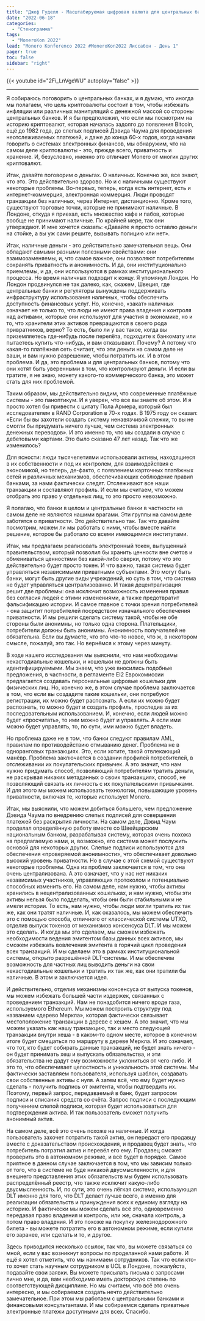 ```yaml
---
title: "Джеф Гуделл - Масштабируемая цифровая валюта для центральных банков"
date: "2022-06-18"
categories:
  - "Стенограмма"
tags:
  - "MoneroKon 2022"
lead: "Monero Konferenco 2022 #MoneroKon2022 Лиссабон - День 1"
pager: true
toc: false
sidebar: "right"
---
```


{{< youtube id="2Fi_LnVgeWU" autoplay="false" >}}

---

Я собираюсь поговорить о центральных банках, и я думаю, что иногда мы полагаем, что цель криптовалюты состоит в том, чтобы избежать инфляции или различных манипуляций с денежной массой со стороны центральных банков. И я бы предположил, что если мы посмотрим на историю криптовалют, которая началась задолго до появления Bitcoin, ещё до 1982 года, до слепых подписей Дэвида Чаума для проведения неотслеживаемых платежей, и даже до конца 60-х годов, когда начали говорить о системах электронных финансов, мы обнаружим, что на самом деле криптовалюты - это, прежде всего, приватность и хранение. И, безусловно, именно это отличает Monero от многих других криптовалют.

Итак, давайте поговорим о деньгах. О наличных. Конечно же, все знают, что это. Это действительно здорово. Но и с наличными существуют некоторые проблемы. Во-первых, теперь, когда есть интернет, есть и интернет-коммерция, электронная коммерция. Люди проводят транзакции без наличных, через Интернет, дистанционно. Кроме того, существуют торговые точки, которые не принимают наличные. В Лондоне, откуда я приехал, есть множество кафе и пабов, которые вообще не принимают наличные. По крайней мере, так они утверждают. И мне хочется сказать: «Давайте я просто оставлю деньги на стойке, а вы уж сами решите, вызывать полицию или нет».

Итак, наличные деньги - это действительно замечательная вещь. Они обладают самыми разными полезными свойствами: они взаимозаменяемы, и, что самое важное, они позволяют потребителям сохранять приватность и анонимность. И да, они институционально приемлемы, и да, они используются в рамках институционального процесса. Но время наличных подходит к концу. Я упомянул Лондон. Но Лондон продвинулся не так далеко, как, скажем, Швеция, где центральные банки и регуляторы вынуждены поддерживать инфраструктуру использования наличных, чтобы обеспечить доступность финансовых услуг. Но, конечно, «закат» наличных означает не только то, что люди не имеют права владения и контроля над активами, которые они используют для участия в экономике, но и то, что хранители этих активов превращаются в своего рода привратников, верно? То есть, было ли у вас такое, когда вы приземляетесь где-нибудь после перелёта, подходите к банкомату или пытаетесь купить что-нибудь, и вам отказывают. Почему? А потому что какая-то платёжная сеть считает, что эти деньги на самом деле не ваши, и вам нужно разрешение, чтобы потратить их. И в этом проблема. И да, это проблема и для центральных банков, потому что они хотят быть уверенными в том, что контролируют деньги. И если вы тратите, я не знаю, монету какого-то коммерческого банка, это может стать для них проблемой.

Таким образом, мы действительно видим, что современные платёжные системы - это паноптикум. И я уверен, что все вы знаете об этом. И я просто хотел бы привести с цитату Пола Армера, который был исследователем в RAND Corporation в 70-х годах. В 1975 году он сказал: «Если бы вы захотели создать систему ненавязчивой слежки, то вы не смогли бы придумать ничего лучше, чем система электронных денежных переводов». И это именно то, что мы создали в случае с дебетовыми картами. Это было сказано 47 лет назад. Так что же изменилось?

Для ясности: люди тысячелетиями использовали активы, находящиеся в их собственности и под их контролем, для взаимодействия с экономикой, но теперь, де-факто, с появлением карточных платёжных сетей и различных механизмов, обеспечивающих соблюдение правил банками, за нами фактически следят. Отслеживают все наши транзакции и составляют профиль. И если мы считаем, что можем отобрать это право у отдельных лиц, то это просто невозможно.

Я полагаю, что банки в целом и центральные банки в частности на самом деле не являются нашими врагами. Эти группы на самом деле заботятся о приватности. Это действительно так. Так что давайте посмотрим, можем ли мы работать с ними, чтобы вместе найти решение, которое бы работало со всеми имеющимися институтами.

Итак, мы предлагаем реализовать электронный токен, выпущенный правительством, который позволил бы хранить ценности вне счетов и обмениваться ценностями без какой-либо сверки, потому что это действительно будет просто токен. И что важно, такая система будет управляться независимыми приватными субъектами. Это могут быть банки, могут быть другие виды учреждений, но суть в том, что система не будет управляться централизованно. И такая децентрализация решит две проблемы: она исключит возможность изменения правил без согласия людей с этими изменениями, а также предотвратит фальсификацию истории. И самое главное с точки зрения потребителей - она защитит потребителей посредством изначального обеспечения приватности. И мы решили сделать систему такой, чтобы не обе стороны были анонимны, но только одна сторона. Плательщики, потребители должны быть анонимны. Анонимность получателей не обязательна. Если вы думаете, что это что-то новое, что ж, в некотором смысле, пожалуй, это так. Но вернёмся к этому через минуту.

В ходе нашего исследования мы выяснили, что нам необходимы некастодиальные кошельки, и кошельки не должны быть идентифицируемыми. Мы знаем, что уже вносились подобные предложения, в частности, в регламенте EI2 Еврокомиссии предлагается создавать персональные цифровые кошельки для физических лиц. Но, конечно же, в этом случае проблема заключается в том, что если вы создадите такие кошельки, они потребуют регистрации, их можно будет распознать. А если их можно будет распознать, то можно будет и создать профиль, проследив за их последовательным использованием. И, конечно, если людей можно будет «просчитать», то ими можно будет и управлять. А если ими можно будет управлять, то, по сути, ими можно будет владеть.

Но проблема даже не в том, что банки следуют правилам AML, правилам по противодействию отмыванию денег. Проблема не в одноранговых транзакциях. Это, если хотите, такой отвлекающий манёвр. Проблема заключается в создании профилей потребителей, в отслеживании их покупательских привычек. А это значит, что нам нужно придумать способ, позволяющий потребителям тратить деньги, не раскрывая никаких метаданных о своих транзакциях, способ, не позволяющий связать их личность с их покупательскими привычками. И для этого мы можем использовать технологии, повышающие уровень приватности, включая те, которые использует Monero.

Итак, мы выяснили, что можем добиться большего, чем предложение Дэвида Чаума по внедрению слепых подписей для совершения платежей без раскрытия личности. На самом деле, Дэвид Чаум проделал определённую работу вместе со Швейцарским национальным банком, разрабатывая систему, которая очень похожа на предлагаемую нами, и, возможно, его система может послужить основой для некоторых других. Слепые подписи используются для обеспечения «проверяемой анонимности», что обеспечивает довольно высокий уровень приватности. Но в случае с этой схемой существуют некоторые проблемы. Одна из проблем заключается в том, что она очень централизована. А это означает, что у нас нет никаких независимых участников, управляющих протоколом и потенциально способных изменить его. На самом деле, нам нужно, чтобы активы хранились в нецентрализованных кошельках, и нам нужно, чтобы эти активы нельзя было подделать, чтобы они были стабильными и не имели истории. То есть, нам нужно, чтобы люди могли тратить их так же, как они тратят наличные. И, как оказалось, мы можем обеспечить это с помощью способа, отличного от классической системы UTXO, отделив выпуск токенов от механизмов консенсуса DLT. И мы можем это сделать. И когда мы это сделаем, мы сможем избежать необходимости ведения эмитентом базы данных всех активов, мы сможем избежать вовлечения эмитента в горячий цикл проведения всех транзакций. И мы сделаем это в рамках институциональной системы, открыто разрешённой DLT-системы. И мы обеспечим возможность для частных лиц выводить деньги на свои некастодиальные кошельки и тратить их так же, как они тратили бы наличные. В этом и заключается идея.

И действительно, отделив механизмы консенсуса от выпуска токенов, мы можем избежать большей части издержек, связанных с проведением транзакций. Нам не понадобится ничего вроде газа, используемого Ethereum. Мы можем построить структуру под названием «дерево Меркла», которая фактически связывает местоположение транзакции в дереве с хешем. А это значит, что мы можем указать как нашу транзакцию, так и место следующей транзакции внутри хеша - в каком-то одном месте, которое в конечном итоге будет смещаться по маршруту в дереве Меркла. И это означает, что тот, кто будет собирать данные транзакций, не будет знать ничего - он будет принимать хеш и выпускать обязательства, и эти обязательства не дадут ему возможности уклониться от чего-либо. И это то, что обеспечивает целостность и уникальность этой системы. Мы фактически заставляем пользователя, используя шаблон, создавать свои собственные активы с нуля. А затем всё, что ему будет нужно сделать - получить подпись от эмитента, чтобы подтвердить их. Поэтому, первый запрос, передаваемый в банк, будет запросом подписи и списания средств со счёта. Запрос подписи с последующим получением слепой подписи, которая будет использоваться для подтверждения актива. И так пользователь сможет получить анонимный актив.

На самом деле, всё это очень похоже на наличные. И когда пользователь захочет потратить такой актив, он передаст его продавцу вместе с доказательством происхождения, и продавец будет знать, что потребитель потратил актив и перевёл его ему. Продавец сможет проверить это в автономном режиме, и всё будет в порядке. Самое приятное в данном случае заключается в том, что мы зависим только от того, что в системе не буде никакой двусмысленности, и для внешнего представления этих обязательств мы будем использовать распределённый реестр, что также исключит какую-либо двусмысленность. И, по сути, это очень лёгкая система, использующая DLT именно для того, что DLT делает лучше всего, а именно для реализации обязательств и принуждения всех к единому взгляду на историю. И фактически мы можем сделать всё это, одновременно передавая право владения и контроль, или же, сначала контроль, а потом право владения. И это похоже на покупку железнодорожного билета - вы можете потратить его в автономном режиме, если купили его заранее, или сделать и то, и другое.

Здесь приводится несколько ссылок, так что, вы можете связаться со мной, если у вас возникнут вопросы по проделанной нами работе. И ещё я хотел отметить, что мы нанимаем сотрудников. Так что если кто-то хочет стать научным сотрудником в UCL в Лондоне, пожалуйста, подавайте свои заявки. Вы можете присылать письма с запросами лично мне, и да, вам необходимо иметь докторскую степень по соответствующей дисциплине. Но мы считаем, что всё это очень интересно, и мы собираемся создать нечто действительно замечательное. При этом мы работаем с центральными банками и финансовыми консультантами. И мы собираемся сделать приватные электронные платежи доступными для всех. Спасибо.
